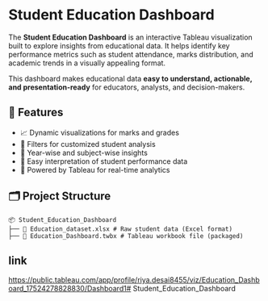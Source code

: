 
# Student Education Dashboard

The **Student Education Dashboard** is an interactive Tableau visualization built to explore insights from educational data. It helps identify key performance metrics such as student attendance, marks distribution, and academic trends in a visually appealing format.

This dashboard makes educational data **easy to understand, actionable, and presentation-ready** for educators, analysts, and decision-makers.



## 🧩 Features

- 📈 Dynamic visualizations for marks and grades
- 🎯 Filters for customized student analysis
- 📅 Year-wise and subject-wise insights
- 🧠 Easy interpretation of student performance data
- 📁 Powered by Tableau for real-time analytics



## 🗂️ Project Structure
```
📦 Student_Education_Dashboard
├── 📄 Education_dataset.xlsx # Raw student data (Excel format)
├── 📄 Education_Dashboard.twbx # Tableau workbook file (packaged)
```

## link

https://public.tableau.com/app/profile/riya.desai8455/viz/Education_Dashboard_17524278828830/Dashboard1# Student_Education_Dashboard
